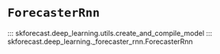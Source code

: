 # `ForecasterRnn`

::: skforecast.deep_learning.utils.create_and_compile_model
::: skforecast.deep_learning._forecaster_rnn.ForecasterRnn
